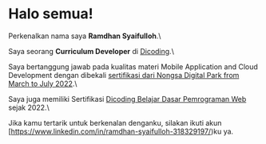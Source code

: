 # Halo semua! 

Perkenalkan nama saya **Ramdhan Syaifulloh**.\

Saya seorang **Curriculum Developer** di [Dicoding](https://www.dicoding.com/).\

Saya bertanggung jawab pada kualitas materi Mobile Application and Cloud Development dengan dibekali [sertifikasi dari Nongsa Digital Park from March to July 2022](https://drive.google.com/drive/folders/1AxvSXY8dPGGVU94eW8zizQkojYHCopdb).\

Saya juga memiliki Sertifikasi [Dicoding Belajar Dasar Pemrograman Web](https://www.credential.net/h5deoi5h) sejak 2022.\

Jika kamu tertarik untuk berkenalan denganku, silakan ikuti akun [https://www.linkedin.com/in/ramdhan-syaifulloh-318329197/)ku ya.

